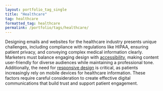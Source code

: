 ```yaml
---
layout: portfolio_tag_single
title: "Healthcare"
tag: healthcare
formatted_tag: healthcare
permalink: /portfolio/tags/healthcare/
---
```


<p class="relative max-w-4 my-0 mx-auto text-xs lg:text-sm font-normal">Designing emails and websites for the healthcare industry presents unique challenges, including compliance with regulations like HIPAA, ensuring patient privacy, and conveying complex medical information clearly. Marketers must balance engaging design with <a href="/martech/2024/email-accessibility/">accessibility</a>, making content user-friendly for diverse audiences while maintaining a professional tone. Additionally, the need for <a href="/portfolio/tags/responsive/">responsive design</a> is critical, as patients increasingly rely on mobile devices for healthcare information. These factors require careful consideration to create effective digital communications that build trust and support patient engagement.</p>